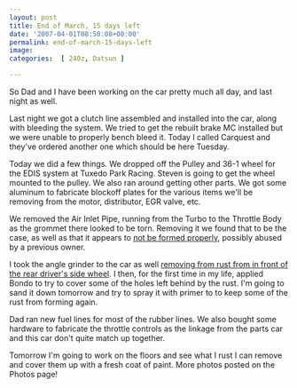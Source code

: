 ```yaml
---
layout: post
title: End of March, 15 days left
date: '2007-04-01T08:50:08+00:00'
permalink: end-of-march-15-days-left
image: 
categories:  [ 240z, Datsun ]

---
```


So Dad and I have been working on the car pretty much all day, and last night as well.

Last night we got a clutch line assembled and installed into the car, along with bleeding the system. We tried to get the rebuilt brake MC installed but we were unable to properly bench bleed it. Today I called Carquest and they've ordered another one which should be here Tuesday.

Today we did a few things. We dropped off the Pulley and 36-1 wheel for the EDIS system at Tuxedo Park Racing. Steven is going to get the wheel mounted to the pulley. We also ran around getting other parts. We got some aluminum to fabricate blockoff plates for the various items we'll be removing from the motor, distributor, EGR valve, etc. 

We removed the Air Inlet Pipe, running from the Turbo to the Throttle Body as the grommet there looked to be torn. Removing it we found that to be the case, as well as that it appears to [not be formed properly](https://www.flickr.com/photos/chammond/441542048/), possibly abused by a previous owner.

I took the angle grinder to the car as well [removing from rust from in front of the rear driver's side wheel](https://www.flickr.com/photos/chammond/441539805/). I then, for the first time in my life, applied Bondo to try to cover some of the holes left behind by the rust. I'm going to sand it down tomorrow and try to spray it with primer to to keep some of the rust from forming again.

Dad ran new fuel lines for most of the rubber lines. We also bought some hardware to fabricate the throttle controls as the linkage from the parts car and this car don't quite match up together.

Tomorrow I'm going to work on the floors and see what I rust I can remove and cover them up with a fresh coat of paint. More photos posted on the Photos page!
